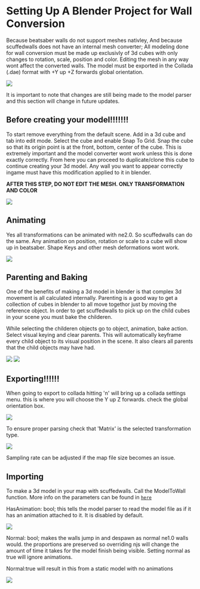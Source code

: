 # Setting Up A Blender Project for Wall Conversion

Because beatsaber walls do not support meshes nativley, And because scuffedwalls does not have an internal mesh converter; All modeling done for wall conversion must be made up exclusivly of 3d cubes with only changes to rotation, scale, position and color. Editing the mesh in any way wont affect the converted walls. The model must be exported in the Collada (.dae) format with +Y up +Z forwards global orientation.


![](https://github.com/thelightdesigner/ScuffedWalls/blob/main/Readme/text%20examp.gif)

It is important to note that changes are still being made to the model parser and this section will change in future updates.

## Before creating your model!!!!!!!

To start remove everything from the default scene. Add in a 3d cube and tab into edit mode. Select the cube and enable Snap To Grid. Snap the cube so that its origin point is at the front, bottom, center of the cube. This is extremely important and the model converter wont work unless this is done exactly correctly. From here you can proceed to duplicate/clone this cube to continue creating your 3d model. Any wall you want to appear correctly ingame must have this modification applied to it in blender.

 **AFTER THIS STEP, DO NOT EDIT THE MESH. ONLY TRANSFORMATION AND COLOR**

![](https://github.com/thelightdesigner/ScuffedWalls/blob/main/Readme/dothis.gif)

## Animating

Yes all transformations can be animated with ne2.0. So scuffedwalls can do the same. Any animation on position, rotation or scale to a cube will show up in beatsaber. Shape Keys and other mesh deformations wont work.

![](https://github.com/thelightdesigner/ScuffedWalls/blob/main/Readme/transformation.jpg)

##  Parenting and Baking

One of the benefits of making a 3d model in blender is that complex 3d movement is all calculated internally. Parenting is a good way to get a collection of cubes in blender to all move togethor just by moving the reference object. In order to get scuffedwalls to pick up on the child cubes in your scene you must bake the childeren.

While selecting the childeren objects go to object, animation, bake action. Select visual keying and clear parents. This will automatically keyframe every child object to its visual position in the scene. It also clears all parents that the child objects may have had.

![](https://github.com/thelightdesigner/ScuffedWalls/blob/main/Readme/bake.png)
![](https://github.com/thelightdesigner/ScuffedWalls/blob/main/Readme/bake2.png)

## Exporting!!!!!!

When going to export to collada hitting 'n' will bring up a collada settings menu. this is where you will choose the Y up Z forwards. check the global orientation box.


![](https://github.com/thelightdesigner/ScuffedWalls/blob/main/Readme/global%20or.jpg)

To ensure proper parsing check that 'Matrix' is the selected transformation type.

![](https://github.com/thelightdesigner/ScuffedWalls/blob/main/Readme/animation.jpg)

Sampling rate can be adjusted if the map file size becomes an issue.

## Importing

To make a 3d model in your map with scuffedwalls. Call the ModelToWall function. More info on the parameters can be found in [`here`](https://github.com/thelightdesigner/ScuffedWalls/blob/main/Functions.md)

HasAnimation: bool; this tells the model parser to read the model file as if it has an animation attached to it. It is disabled by default.

![](https://github.com/thelightdesigner/ScuffedWalls/blob/main/Readme/text%20examlpe.gif)

Normal: bool; makes the walls jump in and despawn as normal ne1.0 walls would. the proportions are preserved so overriding njs will change the amount of time it takes for the model finish being visible. Setting normal as true will ignore animations.

Normal:true will result in this from a static model with no animations

![](https://github.com/thelightdesigner/ScuffedWalls/blob/main/Readme/normal.gif)

